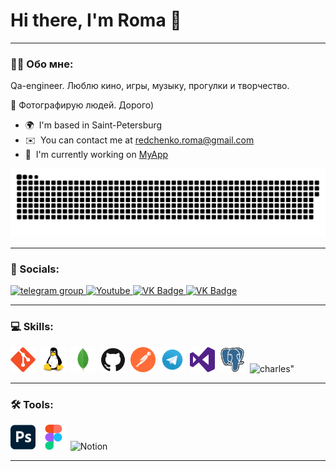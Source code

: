 
# Hi there, I'm Roma 🖖

---

### :man_technologist: Обо мне:

Qa-engineer. Люблю кино, игры, музыку, прогулки и творчество.

📸 Фотографирую людей. Дорого)

* 🌍  I'm based in Saint-Petersburg
* ✉️  You can contact me at [redchenko.roma@gmail.com](mailto:redchenko.roma@gmail.com)
* 🚀  I'm currently working on [MyApp](http://red-photo.ru/)

<p align="center">
 <img width="600" src="assets/github-snake.svg" alt="snake"/>
</p>



---

### 🤝 Socials:

  </div>
    </a>
    <a href="https://t.me/romared01" target="_blank">
      <img src="https://cdn-icons-png.flaticon.com/512/2111/2111646.png" width="40" height="40" alt="telegram group" />
    </a>
    <a href="https://www.youtube.com/@user-nc6in2gb1w/videos" target="_blank">
      <img src="https://cdn-icons-png.flaticon.com/512/3670/3670147.png" width="40" height="40" alt="Youtube"/>
    </a>
    <a href="https://vk.com/id38648659" target="_blank">
      <img src="https://cdn-icons-png.flaticon.com/512/145/145813.png" width="40" height="40" alt="VK Badge"/>
    </a>
     <a href="https://www.instagram.com/roma.redchenko?igsh=ZTZhamQwN3ZoMjR2" target="_blank">
     <img src="https://w7.pngwing.com/pngs/866/916/png-transparent-logo-computer-icons-instagram-instagram-application-logo-text-trademark-magenta.png" height="40" alt="VK Badge"/>
    </a>
    </div>

---

### 💻 Skills:

<div>
  <img src="https://github.com/devicons/devicon/blob/master/icons/git/git-original.svg" title="git" alt="git" width="40" height="40"/>&nbsp
  <img src="https://github.com/devicons/devicon/blob/master/icons/linux/linux-original.svg" title="linux" alt="linux" width="40" height="40"/>&nbsp;
  <img src="https://github.com/devicons/devicon/blob/master/icons/mongodb/mongodb-original.svg" title="mongodb" alt="mongodb" width="40" height="40"/>&nbsp
  <img src="https://github.com/devicons/devicon/blob/master/icons/github/github-original.svg" title="github" alt="mongodb" width="40" height="40"/>&nbsp
  <img src="images/logo/Postman.svg" width="40" height="40" title="Postman"/>&nbsp
  <img src="images/logo/Telegram.svg" width="40" height="40"  alt="olgakos" title="Telegram Bot"/>&nbsp
  <img src="https://github.com/devicons/devicon/blob/master/icons/visualstudio/visualstudio-plain.svg" title="visualstudio" alt="visualstudio" width="40" height="40"/>&nbsp
  <img src="https://github.com/devicons/devicon/blob/master/icons/postgresql/postgresql-original.svg" title="postgresql" alt="postgresql" width="40" height="40"/>&nbsp
  <img src="https://cdn.icon-icons.com/icons2/3053/PNG/512/charles_proxy_macos_bigsur_icon_190302.png" title="charles" alt=charles" width="40" height="40"/>&nbsp
</div>

---

### 🛠 Tools:

<div>
  <img src="https://github.com/devicons/devicon/blob/master/icons/photoshop/photoshop-plain.svg" title="photoshop" alt="photoshop" width="40" height="40"/>&nbsp;
  <img src="https://github.com/devicons/devicon/blob/master/icons/figma/figma-original.svg" title="figma" alt="figma" width="40" height="40"/>&nbsp;
  <img src="https://upload.wikimedia.org/wikipedia/commons/e/e9/Notion-logo.svg" title="Notion" alt="Notion" width="40" height="40"/>&nbsp;
</div>

---


